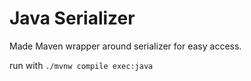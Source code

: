 # Java Serializer

Made Maven wrapper around serializer for easy access.

run with `./mvnw compile exec:java`
